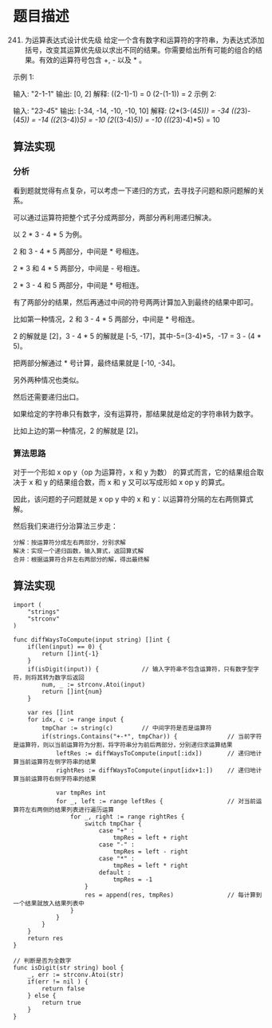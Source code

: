 # 题目描述

241. 为运算表达式设计优先级
给定一个含有数字和运算符的字符串，为表达式添加括号，改变其运算优先级以求出不同的结果。你需要给出所有可能的组合的结果。有效的运算符号包含 +, - 以及 * 。

示例 1:

输入: "2-1-1"
输出: [0, 2]
解释: 
((2-1)-1) = 0 
(2-(1-1)) = 2
示例 2:

输入: "2*3-4*5"
输出: [-34, -14, -10, -10, 10]
解释: 
(2*(3-(4*5))) = -34 
((2*3)-(4*5)) = -14 
((2*(3-4))*5) = -10 
(2*((3-4)*5)) = -10 
(((2*3)-4)*5) = 10


## 算法实现

### 分析

看到题就觉得有点复杂，可以考虑一下递归的方式，去寻找子问题和原问题解的关系。

可以通过运算符把整个式子分成两部分，两部分再利用递归解决。

以 2 * 3 - 4 * 5 为例。

2 和 3 - 4 * 5 两部分，中间是 * 号相连。

2 * 3 和 4 * 5 两部分，中间是 - 号相连。

2 * 3 - 4 和 5 两部分，中间是 * 号相连。

有了两部分的结果，然后再通过中间的符号两两计算加入到最终的结果中即可。

比如第一种情况，2 和 3 - 4 * 5 两部分，中间是 * 号相连。

2 的解就是 [2]，3 - 4 * 5 的解就是 [-5, -17]，其中-5=(3-4)*5，-17 = 3 - (4 * 5)。

把两部分解通过 * 号计算，最终结果就是 [-10, -34]。

另外两种情况也类似。

然后还需要递归出口。

如果给定的字符串只有数字，没有运算符，那结果就是给定的字符串转为数字。

比如上边的第一种情况，2 的解就是 [2]。


### 算法思路

对于一个形如 x op y（op 为运算符，x 和 y 为数） 的算式而言，它的结果组合取决于 x 和 y 的结果组合数，而 x 和 y 又可以写成形如 x op y 的算式。

因此，该问题的子问题就是 x op y 中的 x 和 y：以运算符分隔的左右两侧算式解。

然后我们来进行分治算法三步走：
```
分解：按运算符分成左右两部分，分别求解
解决：实现一个递归函数，输入算式，返回算式解
合并：根据运算符合并左右两部分的解，得出最终解
```

## 算法实现
```
import (
    "strings"
    "strconv"
)

func diffWaysToCompute(input string) []int {
    if(len(input) == 0) {
        return []int{-1}
    }
    if(isDigit(input)) {            // 输入字符串不包含运算符，只有数字型字符，则将其转为数字后返回
        num, _ := strconv.Atoi(input)   
        return []int{num}
    }
    
    var res []int
    for idx, c := range input {
        tmpChar := string(c)        // 中间字符是否是运算符
        if(strings.Contains("+-*", tmpChar)) {              // 当前字符是运算符，则以当前运算符为分割，将字符串分为前后两部分，分别递归求运算结果
            leftRes := diffWaysToCompute(input[:idx])       // 递归地计算当前运算符左侧字符串的结果
            rightRes := diffWaysToCompute(input[idx+1:])    // 递归地计算当前运算符右侧字符串的结果

            var tmpRes int
            for _, left := range leftRes {                  // 对当前运算符左右两侧的结果列表进行遍历运算
                for _, right := range rightRes {
                    switch tmpChar {
                        case "+" :
                            tmpRes = left + right
                        case "-" :
                            tmpRes = left - right
                        case "*" :
                            tmpRes = left * right
                        default :
                            tmpRes = -1
                    }
                    res = append(res, tmpRes)               // 每计算到一个结果就放入结果列表中
                }
            }
        }
    }
    return res
}

// 判断是否为全数字
func isDigit(str string) bool {
    _, err := strconv.Atoi(str)
    if(err != nil ) {
        return false
    } else {
        return true
    }
}
```
